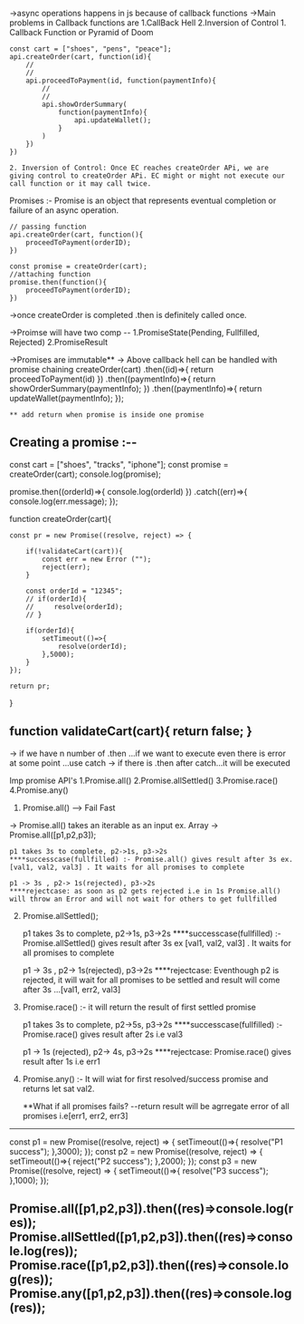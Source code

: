 ->async operations happens in js because of callback functions
->Main problems in Callback functions are 1.CallBack Hell 2.Inversion of Control
    1. Callback Function or Pyramid of Doom
   
    const cart = ["shoes", "pens", "peace"];
    api.createOrder(cart, function(id){
        //
        //
        api.proceedToPayment(id, function(paymentInfo){
            //
            //
            api.showOrderSummary(
                function(paymentInfo){
                    api.updateWallet();
                }
            )
        })
    })

    2. Inversion of Control: Once EC reaches createOrder APi, we are giving control to createOrder APi. EC might or might not execute our call function or it may call twice.


Promises :- Promise is an object that represents eventual completion or failure of an async operation.

    // passing function
    api.createOrder(cart, function(){
        proceedToPayment(orderID);
    })

    const promise = createOrder(cart);
    //attaching function
    promise.then(function(){
        proceedToPayment(orderID);
    })

->once createOrder is completed .then is definitely called once.

->Proimse will have two comp -- 1.PromiseState(Pending, Fullfilled, Rejected) 2.PromiseResult

->Promises are immutable**
-> Above callback hell can be handled with promise chaining
    createOrder(cart)
    .then((id)=>{
        return proceedToPayment(id)
    })
    .then((paymentInfo)=>{
        return showOrderSummary(paymentInfo);
    })
    .then((paymentInfo)=>{
        return updateWallet(paymentInfo);
    });

    ** add return when promise is inside one promise

Creating a promise :--
----------------------------------------------------------------
const cart = ["shoes", "tracks", "iphone"];
const promise = createOrder(cart);
console.log(promise);

promise.then((orderId)=>{
    console.log(orderId)
})
.catch((err)=>{
    console.log(err.message);
});

function createOrder(cart){

    const pr = new Promise((resolve, reject) => {

        if(!validateCart(cart)){
            const err = new Error ("");
            reject(err);
        }

        const orderId = "12345";
        // if(orderId){
        //     resolve(orderId);
        // }

        if(orderId){
            setTimeout(()=>{
                resolve(orderId);
            },5000);
        }
    });

    return pr;
}

function validateCart(cart){
    return false;
}
------------------------------------------------------------------------

-> if we have n number of .then ...if we want to execute even there is error at some point ...use catch
-> if there is .then after catch...it will be executed

Imp promise API's
    1.Promise.all()
    2.Promise.allSettled()
    3.Promise.race()
    4.Promise.any()

1. Promise.all()  --> Fail Fast

-> Promise.all() takes an iterable as an input ex. Array
-> Promise.all([p1,p2,p3]);

    p1 takes 3s to complete, p2->1s, p3->2s
    ****successcase(fullfilled) :- Promise.all() gives result after 3s ex. [val1, val2, val3] . It waits for all promises to complete

    p1 -> 3s , p2-> 1s(rejected), p3->2s
    ****rejectcase: as soon as p2 gets rejected i.e in 1s Promise.all() will throw an Error and will not wait for others to get fullfilled


2. Promise.allSettled();

    p1 takes 3s to complete, p2->1s, p3->2s
    ****successcase(fullfilled) :- Promise.allSettled() gives result after 3s ex [val1, val2, val3] . It waits for all promises to complete

    p1 -> 3s , p2-> 1s(rejected), p3->2s
    ****rejectcase: Eventhough p2 is rejected, it will wait for all promises to be settled and result will come after 3s  ...[val1, err2, val3]


3. Promise.race() :- it will return the result of first settled promise

    p1 takes 3s to complete, p2->5s, p3->2s
    ****successcase(fullfilled) :- Promise.race() gives result after 2s i.e val3

    p1 -> 1s (rejected), p2-> 4s, p3->2s
    ****rejectcase: Promise.race() gives result after 1s i.e err1

4. Promise.any() :- It will wiat for first resolved/success  promise and returns let sat val2.
    
    **What if all promises fails? --return result will be agrregate error of all promises i.e[err1, err2, err3]

-------------------------------------------------------------------------
const p1 = new Promise((resolve, reject) => {
    setTimeout(()=>{
        resolve("P1 success");
    },3000);
});
const p2 = new Promise((resolve, reject) => {
    setTimeout(()=>{
        reject("P2 success");
    },2000);
});
const p3 = new Promise((resolve, reject) => {
    setTimeout(()=>{
        resolve("P3 success");
    },1000);
});

Promise.all([p1,p2,p3]).then((res)=>console.log(res));
Promise.allSettled([p1,p2,p3]).then((res)=>console.log(res));
Promise.race([p1,p2,p3]).then((res)=>console.log(res));
Promise.any([p1,p2,p3]).then((res)=>console.log(res));
-------------------------------------------------------------------------




